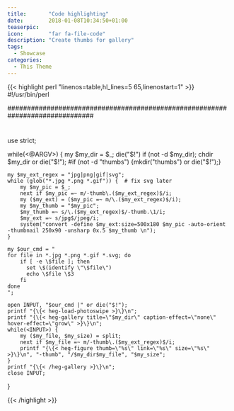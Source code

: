 ```yaml
---
title:       "Code highlighting"
date:        2018-01-08T10:34:50+01:00
teaserpic:
icon:        "far fa-file-code"
description: "Create thumbs for gallery"
tags:
  - Showcase
categories:
  - This Theme
---
```



{{< highlight perl "linenos=table,hl_lines=5 65,linenostart=1" >}}
#!/usr/bin/perl

##############################################################################
#
use strict;

while(<@ARGV>) {
    my $my_dir = $_;
    die("$!") if (not -d $my_dir);
    chdir $my_dir or die("$!");
    #if (not -d "thumbs") {mkdir("thumbs") or die("$!");}

    my $my_ext_regex = "jpg|png|gif|svg";
    while (glob("*.jpg *.png *.gif")) {  # fix svg later
        my $my_pic = $_;
        next if $my_pic =~ m/-thumb\.($my_ext_regex)$/i;
        my ($my_ext) = ($my_pic =~ m/\.($my_ext_regex)$/i);
        my $my_thumb = "$my_pic";
        $my_thumb =~ s/\.($my_ext_regex)$/-thumb.\1/i;
        $my_ext =~ s/jpg$/jpeg/i;
        system("convert -define $my_ext:size=500x180 $my_pic -auto-orient -thumbnail 250x90 -unsharp 0x.5 $my_thumb \n");
    }

    my $our_cmd = "
    for file in *.jpg *.png *.gif *.svg; do
        if [ -e \$file ]; then
          set \$(identify \"\$file\")
          echo \$file \$3
        fi
    done
    ";
     
    open INPUT, "$our_cmd |" or die("$!");
    printf "{\{< heg-load-photoswipe >}\}\n";
    printf "{\{< heg-gallery title=\"$my_dir\" caption-effect=\"none\" hover-effect=\"grow\" >}\}\n";
    while(<INPUT>) {
        my ($my_file, $my_size) = split;
        next if $my_file =~ m/-thumb\.($my_ext_regex)$/i;
        printf "{\{< heg-figure thumb=\"%s\" link=\"%s\" size=\"%s\" >}\}\n", "-thumb", "/$my_dir$my_file", "$my_size";
    }
    printf "{\{< /heg-gallery >}\}\n";
    close INPUT;

}

{{< /highlight >}}
